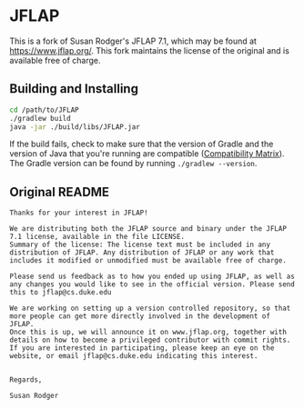 # JFLAP

This is a fork of Susan Rodger's JFLAP 7.1, which may be found at <https://www.jflap.org/>. This fork maintains the license of the original and is available free of charge.

## Building and Installing

```bash
cd /path/to/JFLAP
./gradlew build
java -jar ./build/libs/JFLAP.jar
```

If the build fails, check to make sure that the version of Gradle and the version of Java that you're running are compatible ([Compatibility Matrix](https://docs.gradle.org/current/userguide/compatibility.html)). The Gradle version can be found by running `./gradlew --version`.

## Original README

```
Thanks for your interest in JFLAP!

We are distributing both the JFLAP source and binary under the JFLAP 7.1 license, available in the file LICENSE.
Summary of the license: The license text must be included in any distribution of JFLAP. Any distribution of JFLAP or any work that includes it modified or unmodified must be available free of charge.

Please send us feedback as to how you ended up using JFLAP, as well as any changes you would like to see in the official version. Please send this to jflap@cs.duke.edu

We are working on setting up a version controlled repository, so that more people can get more directly involved in the development of JFLAP.
Once this is up, we will announce it on www.jflap.org, together with details on how to become a privileged contributor with commit rights.
If you are interested in participating, please keep an eye on the website, or email jflap@cs.duke.edu indicating this interest.


Regards,

Susan Rodger
```
